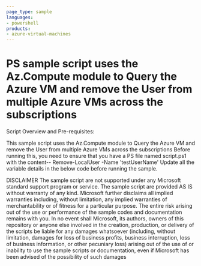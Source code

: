 ```yaml
---
page_type: sample
languages:
- powershell
products:
- azure-virtual-machines
---
```



# PS sample script uses the Az.Compute module to Query the Azure VM and remove the User from multiple Azure VMs across the subscriptions


Script Overview and Pre-requisites:

This sample script uses the Az.Compute module to Query the Azure VM and remove the User from multiple Azure VMs across the subscriptions
Before running this, you need to ensure that you have a PS file named script.ps1 with the content-- Remove-LocalUser -Name 'testUserName'
Update all the variable details in the below code before running the sample.

DISCLAIMER
The sample script are not supported under any Microsoft standard support program or service. The sample script are provided AS IS without warranty of any kind. Microsoft further disclaims all implied warranties including, without limitation, any implied warranties of merchantability or of fitness for a particular purpose. The entire risk arising out of the use or performance of the sample codes and documentation remains with you. In no event shall Microsoft, its authors, owners of this repository or anyone else involved in the creation, production, or delivery of the scripts be liable for any damages whatsoever (including, without limitation, damages for loss of business profits, business interruption, loss of business information, or other pecuniary loss) arising out of the use of or inability to use the sample scripts or documentation, even if Microsoft has been advised of the possibility of such damages 
